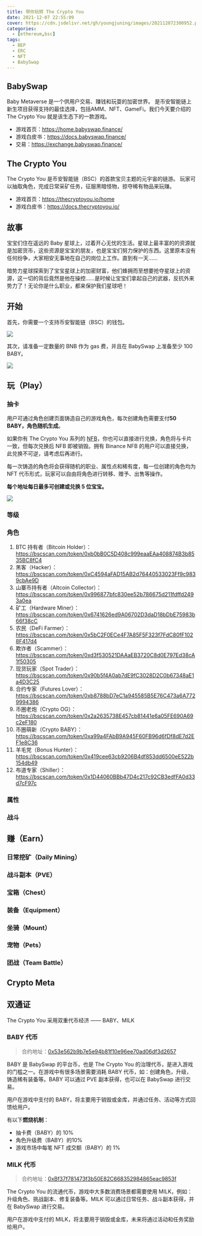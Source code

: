 ```yaml
---
title: 带你玩转 The Crypto You
date: 2021-12-07 22:55:09
cover: https://cdn.jsdelivr.net/gh/youngjuning/images/202112072300952.png
categories:
  - [ethereum,bsc]
tags:
  - BEP
  - ERC
  - NFT
  - BabySwap
---
```


## BabySwap

Baby Metaverse 是一个供用户交易、赚钱和玩耍的加密世界。 是币安智能链上新生项目获得支持的最佳选择，包括AMM、NFT、GameFi。我们今天要介绍的 The Crypto You 就是该生态下的一款游戏。

- 游戏首页：https://home.babyswap.finance/
- 游戏白皮书：https://docs.babyswap.finance/
- 交易：https://exchange.babyswap.finance/

## The Crypto You

The Crypto You 是币安智能链（BSC）的首款宝贝主题的元宇宙的链游。 玩家可以抽取角色，完成日常采矿任务，征服黑暗怪物，掠夺稀有物品来玩赚。

- 游戏首页：https://thecryptoyou.io/home
- 游戏白皮书：https://docs.thecryptoyou.io/

## 故事

宝宝们住在遥远的 Baby 星球上，过着开心无忧的生活。星球上最丰富的的资源就是加密货币，这些资源是宝宝的朋友，也是宝宝们努力保护的东西。这里原本没有任何纷争，大家相安无事地在自己的岗位上工作。直到有一天……

暗势力星球探索到了宝宝星球上的加密财富，他们蜂拥而至想要抢夺星球上的资源，这一切的背后竟然是他在操控……是时候让宝宝们拿起自己的武器，反抗外来势力了！无论你是什么职业，都来保护我们星球吧！

## 开始

首先，你需要一个支持币安智能链（BSC）的钱包。

[![](https://cdn.jsdelivr.net/gh/youngjuning/images/202112072306455.png)](https://metamask.io/download.html)

其次，请准备一定数量的 BNB 作为 gas 费，并且在 BabySwap 上准备至少 100 BABY。

[![](https://cdn.jsdelivr.net/gh/youngjuning/images/202112072314773.png)](https://exchange.babyswap.finance/#/swap)

## 玩（Play）

### 抽卡

用户可通过角色创建页面铸造自己的游戏角色，每次创建角色需要支付**50 BABY，角色随机生成**。

如果你有 The Crypto You 系列的 [NFB](https://docs.babyswap.finance/v/cn/products/nft-sheng-tai-xi-tong/nfb-non-fungible-baby)，你也可以直接进行兑换，角色将与卡片一致，但每次兑换后 NFB 即被销毁。拥有 Binance NFB 的用户可以直接兑换，此兑换不可逆，请考虑后再进行。

每一次铸造的角色将会获得随机的职业、属性点和稀有度，每一位创建的角色均为 NFT 代币形式，玩家可以自由将角色进行转移、赠予、出售等操作。

**每个地址每日最多可创建或兑换 5 位宝宝。**

![](https://cdn.jsdelivr.net/gh/youngjuning/images/202112072319098.png)

### 等级

### 角色

1. BTC 持有者（Bitcoin Holder）：https://bscscan.com/token/0xb0bB0C5D408c999eaaEAa408874B3b8535BC8fC4
1. 黑客（Hacker）：https://bscscan.com/token/0xC4594aFAD15AB2d76440533023Ff9c9839cbAe9D
1. 山寨币持有者（Altcoin Collector）：https://bscscan.com/token/0x996877bfc830ee52b786675d211fdffd2493a0ea
1. 矿工（Hardware Miner）：https://bscscan.com/token/0x6741626ed9A06702D3daD18bDbE75983b66f38cC
1. 农民（DeFi Farmer）：https://bscscan.com/token/0x5bC2F0ECe4F7A85F5F323f7FdC80fF1028F417d4
1. 欺诈者（Scammer）：https://bscscan.com/token/0xd3f530521DAAaEB3720C8d0E797Ed38cA1f50305
1. 现货玩家（Spot Trader）：https://bscscan.com/token/0x90b5f4A0ab7dE9fC3028D2C0b67348aE1a4D3C25
1. 合约专家（Futures Lover）：https://bscscan.com/token/0xb8788bD7eC1a945585B5E76C473a6A7729994386
1. 币圈老炮（Crypto OG）：https://bscscan.com/token/0x2a2635738E457cb81441e6a05FE690A69c2eF180
1. 币圈萌新（Crypto BABY）：https://bscscan.com/token/0xa99a4FAbB9A945F60FB96d6fDf8dE7d2EF1e8C36
1. 羊毛党（Bonus Hunter）：https://bscscan.com/token/0x419cee63cb9206B4df853dd6500eE522b154db49
1. 布道专家（Shiller）：https://bscscan.com/token/0x1D44060BBb47D4c217c92CB3edfFA0d33d7cF97c


### 属性

### 战斗

## 赚（Earn）

### 日常挖矿（Daily Mining）

### 战斗副本（PVE）

### 宝箱（Chest）

### 装备（Equipment）

### 坐骑（Mount）

### 宠物（Pets）

### 团战（Team Battle）

## Crypto Meta

## 双通证

The Crypto You 采用双重代币经济 —— BABY、MILK

### BABY 代币

> 合约地址：[0x53e562b9b7e5e94b81f10e96ee70ad06df3d2657](https://www.bscscan.com/token/0x53e562b9b7e5e94b81f10e96ee70ad06df3d2657)

BABY 是 BabySwap 的平台币，也是 The Crypto You 的治理代币，是进入游戏的门槛之一。在游戏中有很多场景需要消耗 BABY 代币，如：创建角色，升级，铸造稀有装备等。BABY 可以通过 PVE 副本获得，也可以在 BabySwap 进行交易。

用户在游戏中支付的 BABY，将主要用于销毁或金库，并通过任务、活动等方式回馈给用户。

有以下**燃烧机制**：

- 抽卡费（BABY）的 10%
- 角色升级费（BABY）的10%
- 游戏市场中每笔 NFT 成交额（BABY）的 1%

### MILK 代币

> 合约地址：[0xBf37f781473f3b50E82C668352984865eac9853f](https://bscscan.com/token/0xBf37f781473f3b50E82C668352984865eac9853f)

The Crypto You 的流通代币，游戏中大多数消费场景都需要使用 MILK，例如：升级角色、挑战副本、修复装备等。MILK 可以通过日常任务、战斗副本获得，并在 BabySwap 进行交易。

用户在游戏中支付的 MILK，将主要用于销毁或金库，未来将通过活动和任务奖励给用户。
